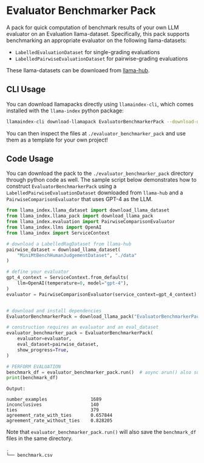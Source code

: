 # Evaluator Benchmarker Pack

A pack for quick computation of benchmark results of your own LLM evaluator
on an Evaluation llama-dataset. Specifically, this pack supports benchmarking
an appropriate evaluator on the following llama-datasets:

- `LabelledEvaluationDataset` for single-grading evaluations
- `LabelledPairwiseEvaluationDataset` for pairwise-grading evaluations

These llama-datasets can be downloaed from [llama-hub](https://llamahub.ai).

## CLI Usage

You can download llamapacks directly using `llamaindex-cli`, which comes installed with the `llama-index` python package:

```bash
llamaindex-cli download-llamapack EvaluatorBenchmarkerPack --download-dir ./evaluator_benchmarker_pack
```

You can then inspect the files at `./evaluator_benchmarker_pack` and use them as a template for your own project!

## Code Usage

You can download the pack to the `./evaluator_benchmarker_pack` directory through python
code as well. The sample script below demonstrates how to construct `EvaluatorBenchmarkerPack`
using a `LabelledPairwiseEvaluationDataset` downloaded from `llama-hub` and a
`PairwiseComparisonEvaluator` that uses GPT-4 as the LLM.

```python
from llama_index.llama_dataset import download_llama_dataset
from llama_index.llama_pack import download_llama_pack
from llama_index.evaluation import PairwiseComparisonEvaluator
from llama_index.llms import OpenAI
from llama_index import ServiceContext

# download a LabelledRagDataset from llama-hub
pairwise_dataset = download_llama_dataset(
    "MiniMtBenchHumanJudgementDataset", "./data"
)

# define your evaluator
gpt_4_context = ServiceContext.from_defaults(
    llm=OpenAI(temperature=0, model="gpt-4"),
)
evaluator = PairwiseComparisonEvaluator(service_context=gpt_4_context)


# download and install dependencies
EvaluatorBenchmarkerPack = download_llama_pack("EvaluatorBenchmarkerPack", "./pack")

# construction requires an evaluator and an eval_dataset
evaluator_benchmarker_pack = EvaluatorBenchmarkerPack(
    evaluator=evaluator,
    eval_dataset=pairwise_dataset,
    show_progress=True,
)

# PERFORM EVALUATION
benchmark_df = evaluator_benchmarker_pack.run()  # async arun() also supported
print(benchmark_df)
```

`Output:`

```text
number_examples                1689
inconclusives                  140
ties                           379
agreement_rate_with_ties       0.657844
agreement_rate_without_ties    0.828205
```

Note that `evaluator_benchmarker_pack.run()` will also save the `benchmark_df` files in the same directory.

```bash
.
└── benchmark.csv
```
